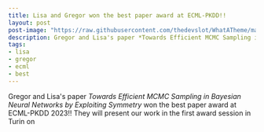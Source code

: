 ```yaml
---
title: Lisa and Gregor won the best paper award at ECML-PKDD!!
layout: post
post-image: "https://raw.githubusercontent.com/thedevslot/WhatATheme/master/assets/images/SamplePost.png?token=AHMQUEPC4IFADOF5VG4QVN26Z64GG"
description: Gregor and Lisa's paper *Towards Efficient MCMC Sampling in Bayesian Neural Networks by Exploiting Symmetry* won the best paper award at ECML-PKDD 2023!!
tags:
- lisa
- gregor
- ecml
- best
---
```


Gregor and Lisa's paper *Towards Efficient MCMC Sampling in Bayesian Neural Networks by Exploiting Symmetry* won the best paper award at ECML-PKDD 2023!! They will present our work in the first award session in Turin on 
